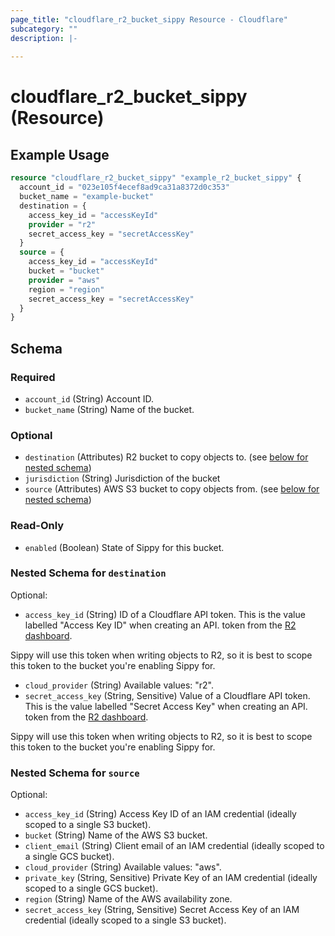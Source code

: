 ```yaml
---
page_title: "cloudflare_r2_bucket_sippy Resource - Cloudflare"
subcategory: ""
description: |-
  
---
```


# cloudflare_r2_bucket_sippy (Resource)



## Example Usage

```terraform
resource "cloudflare_r2_bucket_sippy" "example_r2_bucket_sippy" {
  account_id = "023e105f4ecef8ad9ca31a8372d0c353"
  bucket_name = "example-bucket"
  destination = {
    access_key_id = "accessKeyId"
    provider = "r2"
    secret_access_key = "secretAccessKey"
  }
  source = {
    access_key_id = "accessKeyId"
    bucket = "bucket"
    provider = "aws"
    region = "region"
    secret_access_key = "secretAccessKey"
  }
}
```

<!-- schema generated by tfplugindocs -->
## Schema

### Required

- `account_id` (String) Account ID.
- `bucket_name` (String) Name of the bucket.

### Optional

- `destination` (Attributes) R2 bucket to copy objects to. (see [below for nested schema](#nestedatt--destination))
- `jurisdiction` (String) Jurisdiction of the bucket
- `source` (Attributes) AWS S3 bucket to copy objects from. (see [below for nested schema](#nestedatt--source))

### Read-Only

- `enabled` (Boolean) State of Sippy for this bucket.

<a id="nestedatt--destination"></a>
### Nested Schema for `destination`

Optional:

- `access_key_id` (String) ID of a Cloudflare API token.
This is the value labelled "Access Key ID" when creating an API.
token from the [R2 dashboard](https://dash.cloudflare.com/?to=/:account/r2/api-tokens).

Sippy will use this token when writing objects to R2, so it is
best to scope this token to the bucket you're enabling Sippy for.
- `cloud_provider` (String) Available values: "r2".
- `secret_access_key` (String, Sensitive) Value of a Cloudflare API token.
This is the value labelled "Secret Access Key" when creating an API.
token from the [R2 dashboard](https://dash.cloudflare.com/?to=/:account/r2/api-tokens).

Sippy will use this token when writing objects to R2, so it is
best to scope this token to the bucket you're enabling Sippy for.


<a id="nestedatt--source"></a>
### Nested Schema for `source`

Optional:

- `access_key_id` (String) Access Key ID of an IAM credential (ideally scoped to a single S3 bucket).
- `bucket` (String) Name of the AWS S3 bucket.
- `client_email` (String) Client email of an IAM credential (ideally scoped to a single GCS bucket).
- `cloud_provider` (String) Available values: "aws".
- `private_key` (String, Sensitive) Private Key of an IAM credential (ideally scoped to a single GCS bucket).
- `region` (String) Name of the AWS availability zone.
- `secret_access_key` (String, Sensitive) Secret Access Key of an IAM credential (ideally scoped to a single S3 bucket).


